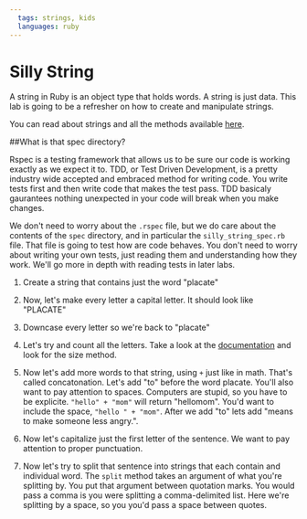 ```yaml
---
  tags: strings, kids
  languages: ruby
---
```


# Silly String

A string in Ruby is an object type that holds words. A string is just data. This lab is going to be a refresher on how to create and manipulate strings. 

You can read about strings and all the methods available [here](http://www.ruby-doc.org/core-2.1.1/String.html).

##What is that spec directory? 

Rspec is a testing framework that allows us to be sure our code is working exactly as we expect it to. TDD, or Test Driven Development, is a pretty industry wide accepted and embraced method for writing code. You write tests first and then write code that makes the test pass. TDD basicaly gaurantees nothing unexpected in your code will break when you make changes. 

 We don't need to worry about the `.rspec` file, but we do care about the contents of the `spec` directory, and in particular the `silly_string_spec.rb` file. That file is going to test how are code behaves. You don't need to worry about writing your own tests, just reading them and understanding how they work. We'll go more in depth with reading tests in later labs.

1. Create a string that contains just the word "placate"

2. Now, let's make every letter a capital letter. It should look like "PLACATE"

3. Downcase every letter so we're back to "placate"

4. Let's try and count all the letters. Take a look at the [documentation](http://www.ruby-doc.org/core-2.1.1/String.html) and look for the size method.

5. Now let's add more words to that string, using `+` just like in math. That's called concatonation. Let's add "to" before the word placate. You'll also want to pay attention to spaces. Computers are stupid, so you have to be explicite. `"hello" + "mom"` will return "hellomom". You'd want to include the space, `"hello " + "mom"`. After we add "to" lets add "means to make someone less angry.".

6. Now let's capitalize just the first letter of the sentence. We want to pay attention to proper punctuation. 

7. Now let's try to split that sentence into strings that each contain and individual word. The `split` method takes an argument of what you're splitting by. You put that argument between quotation marks. You would pass a comma is you were splitting a comma-delimited list. Here we're splitting by a space, so you you'd pass a space between quotes.




